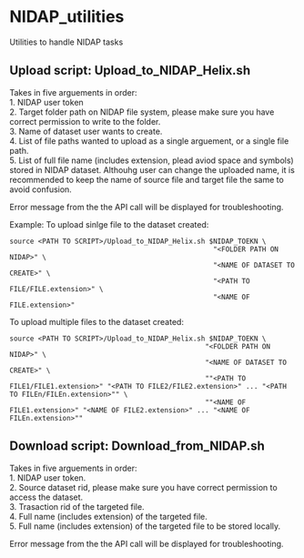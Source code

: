 # NIDAP_utilities
Utilities to handle NIDAP tasks

## Upload script: Upload_to_NIDAP_Helix.sh
  Takes in five arguements in order: <br />
    1. NIDAP user token <br />
    2. Target folder path on NIDAP file system, please make sure you have correct permission to write to the folder. <br />
    3. Name of dataset user wants to create. <br />
    4. List of file paths wanted to upload as a single arguement, or a single file path. <br />
    5. List of full file name (includes extension, plead aviod space and symbols) stored in NIDAP dataset. Althouhg user can change the uploaded name, it is recommended to keep the name of source file and target file the same to avoid confusion. <br />

  Error message from the the API call will be displayed for troubleshooting. 
  
  Example:
  To upload sinlge file to the dataset created:
     
    source <PATH TO SCRIPT>/Upload_to_NIDAP_Helix.sh $NIDAP_TOEKN \
                                                      "<FOLDER PATH ON NIDAP>" \
                                                      "<NAME OF DATASET TO CREATE>" \
                                                      "<PATH TO FILE/FILE.extension>" \
                                                      "<NAME OF FILE.extension>"
    
  To upload multiple files to the dataset created:
    
    source <PATH TO SCRIPT>/Upload_to_NIDAP_Helix.sh $NIDAP_TOEKN \
                                                    "<FOLDER PATH ON NIDAP>" \
                                                    "<NAME OF DATASET TO CREATE>" \
                                                    ""<PATH TO FILE1/FILE1.extension>" "<PATH TO FILE2/FILE2.extension>" ... "<PATH TO FILEn/FILEn.extension>"" \
                                                    ""<NAME OF FILE1.extension>" "<NAME OF FILE2.extension>" ... "<NAME OF FILEn.extension>""
    


## Download script: Download_from_NIDAP.sh
  Takes in five arguements in order: <br />
    1. NIDAP user token. <br />
    2. Source dataset rid, please make sure you have correct permission to access the dataset. <br />
    3. Trasaction rid of the targeted file. <br />
    4. Full name (includes extension) of the targeted file. <br />
    5. Full name (includes extension) of the targeted file to be stored locally. <br />

  Error message from the the API call will be displayed for troubleshooting. 
